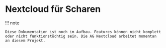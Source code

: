 # Nextcloud für Scharen

!!! note

    Diese Dokumentation ist noch im Aufbau. Features können nicht komplett oder nicht funktionstüchtig sein. Die AG Nextcloud arbeitet momentan an diesem Projekt.